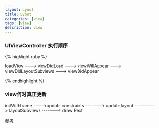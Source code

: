 ```yaml
---
layout: Lyout
title: Lyout
categories: [view]
tags: [view]
description: view
---
```


<h3>UIViewController 执行顺序</h3>

{% highlight ruby %}

loadView ---> viewDidLoad ---> viewWillAppear ---> viewDidLayoutSubviews ---> viewDidAppear

{% endhighlight %}


<h3>view何时真正更新</h3>

initWithframe ---->update constraints -------> update layout ----------> layoutSubviews -------> draw Rect




<a href="http://tech.gc.com/demystifying-ios-layout/" target="_blank">参考</a>

